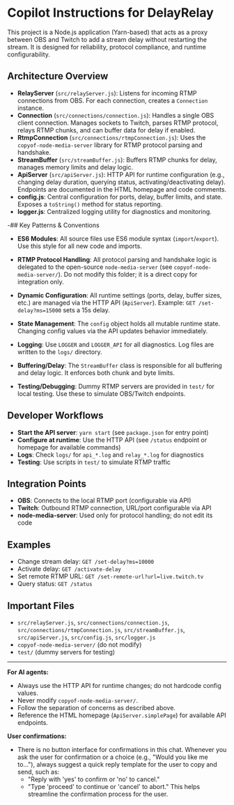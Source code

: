 # Copilot Instructions for DelayRelay

This project is a Node.js application (Yarn-based) that acts as a proxy between OBS and Twitch to add a stream delay without restarting the stream. It is designed for reliability, protocol compliance, and runtime configurability.

## Architecture Overview

-  **RelayServer** (`src/relayServer.js`): Listens for incoming RTMP connections from OBS. For each connection, creates a `Connection` instance.
-  **Connection** (`src/connections/connection.js`): Handles a single OBS client connection. Manages sockets to Twitch, parses RTMP protocol, relays RTMP chunks, and can buffer data for delay if enabled.
-  **RtmpConnection** (`src/connections/rtmpConnection.js`): Uses the `copyof-node-media-server` library for RTMP protocol parsing and handshake.
-  **StreamBuffer** (`src/streamBuffer.js`): Buffers RTMP chunks for delay, manages memory limits and delay logic.
-  **ApiServer** (`src/apiServer.js`): HTTP API for runtime configuration (e.g., changing delay duration, querying status, activating/deactivating delay). Endpoints are documented in the HTML homepage and code comments.
-  **config.js**: Central configuration for ports, delay, buffer limits, and state. Exposes a `toString()` method for status reporting.
-  **logger.js**: Centralized logging utility for diagnostics and monitoring.

-## Key Patterns & Conventions

-  **ES6 Modules**: All source files use ES6 module syntax (`import`/`export`). Use this style for all new code and imports.

-  **RTMP Protocol Handling**: All protocol parsing and handshake logic is delegated to the open-source `node-media-server` (see `copyof-node-media-server/`). Do not modify this folder; it is a direct copy for integration only.
-  **Dynamic Configuration**: All runtime settings (ports, delay, buffer sizes, etc.) are managed via the HTTP API (`ApiServer`). Example: `GET /set-delay?ms=15000` sets a 15s delay.
-  **State Management**: The `config` object holds all mutable runtime state. Changing config values via the API updates behavior immediately.
-  **Logging**: Use `LOGGER` and `LOGGER_API` for all diagnostics. Log files are written to the `logs/` directory.
-  **Buffering/Delay**: The `StreamBuffer` class is responsible for all buffering and delay logic. It enforces both chunk and byte limits.
-  **Testing/Debugging**: Dummy RTMP servers are provided in `test/` for local testing. Use these to simulate OBS/Twitch endpoints.

## Developer Workflows

-  **Start the API server**: `yarn start` (see `package.json` for entry point)
-  **Configure at runtime**: Use the HTTP API (see `/status` endpoint or homepage for available commands)
-  **Logs**: Check `logs/` for `api_*.log` and `relay_*.log` for diagnostics
-  **Testing**: Use scripts in `test/` to simulate RTMP traffic

## Integration Points

-  **OBS**: Connects to the local RTMP port (configurable via API)
-  **Twitch**: Outbound RTMP connection, URL/port configurable via API
-  **node-media-server**: Used only for protocol handling; do not edit its code

## Examples

-  Change stream delay: `GET /set-delay?ms=10000`
-  Activate delay: `GET /activate-delay`
-  Set remote RTMP URL: `GET /set-remote-url?url=live.twitch.tv`
-  Query status: `GET /status`

## Important Files

-  `src/relayServer.js`, `src/connections/connection.js`, `src/connections/rtmpConnection.js`, `src/streamBuffer.js`, `src/apiServer.js`, `src/config.js`, `src/logger.js`
-  `copyof-node-media-server/` (do not modify)
-  `test/` (dummy servers for testing)

---

**For AI agents:**

-  Always use the HTTP API for runtime changes; do not hardcode config values.
-  Never modify `copyof-node-media-server/`.
-  Follow the separation of concerns as described above.
-  Reference the HTML homepage (`ApiServer.simplePage`) for available API endpoints.

**User confirmations:**

-  There is no button interface for confirmations in this chat. Whenever you ask the user for confirmation or a choice (e.g., "Would you like me to..."), always suggest a quick reply template for the user to copy and send, such as:
   -  "Reply with 'yes' to confirm or 'no' to cancel."
   -  "Type 'proceed' to continue or 'cancel' to abort."
      This helps streamline the confirmation process for the user.
